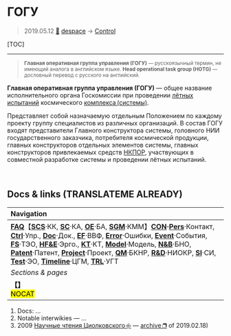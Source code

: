 # ГОГУ
> 2019.05.12 [🚀](../index/index.md) [despace](index.md) → [Control](control.md)

[TOC]

---


> <small>**Главная оперативная группа управления (ГОГУ)** — русскоязычный термин, не имеющий аналога в английском языке. **Head operational task group (HOTG)** — дословный перевод с русского на английский.</small>

**Главная оперативная группа управления (ГОГУ)** — общее название исполнительного органа Госкомиссии при проведении [лётных испытаний](rnd_e.md) космического [комплекса (системы)](scs.md).

Представляет собой назначаемую отдельным Положением по каждому проекту группу специалистов из различных организаций. В состав ГОГУ входят представители Главного конструктора системы, головного НИИ государственного заказчика, потребителя космической продукции, главных конструкторов отдельных элементов системы, главных конструкторов привлекаемых средств [НКПОР](scs.md), участвующих в совместной разработке системы и проведении лётных испытаний.



<p style="page-break-after:always"> </p>

## Docs & links (TRANSLATEME ALREADY)
|Navigation|
|:--|
|**[FAQ](faq.md)**【**[SCS](scs.md)**·КК, **[SC](sc.md)**·КА, **[OE](oe.md)**·БА, **[SGM](sgm.md)**·КММ】**[CON](contact.md)·[Pers](person.md)**·Контакт, **[Ctrl](control.md)**·Упр., **[Doc](doc.md)**·Док., **[EF](ef.md)**·ВВФ, **[Error](error.md)**·Ошибки, **[Event](event.md)**·События, **[FS](fs.md)**·ТЭО, **[HF&E](hfe.md)**·Эрго., **[KT](kt.md)**·КТ, **[Model](model.md)**·Модель, **[N&B](nnb.md)**·БНО, **[Patent](патент.md)**·Патент, **[Project](project.md)**·Проект, **[QM](qm.md)**·БКНР, **[R&D](rnd.md)**·НИОКР, **[SI](si.md)**·СИ, **[Test](test.md)**·ЭО, **[Timeline](timeline.md)**·ЦГМ, **[TRL](trl.md)**·УГТ|
|*Sections & pages*|
|**【[](.md)】**<br> <mark>NOCAT</mark>|

   1. Docs: …
   1. Notable interwikies — …
   1. 2009 [Научные чтения Циолковского ⎆](http://readings.gmik.ru/lecture/2009-GLAVNAYA-OPERATIVNAYA-GRUPPA-UPRAVLENIYA-GOGU-ISTORIYA-SOZDANIYA-I-DEYATELNOSTI) — [archive ❐](f/archive/20090101_1.pdf) of 2019.02.18)
